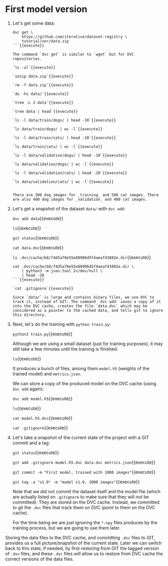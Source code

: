 # First model version

1. Let's get some data:

   ```
   dvc get \
       https://github.com/iterative/dataset-registry \
       tutorial/ver/data.zip
   ```{{execute}}
   
   The command `dvc get` is similar to `wget` but for DVC
   repositories.
   
   `ls -al`{{execute}}
   
   `unzip data.zip`{{execute}}
   
   `rm -f data.zip`{{execute}}
   
   `du -hs data/`{{execute}}
   
   `tree -L 2 data`{{execute}}
   
   `tree data | head`{{execute}}
   
   `ls -l data/train/dogs/ | head -10`{{execute}}
   
   `ls data/train/dogs/ | wc -l`{{execute}}

   `ls -l data/train/cats/ | head -10`{{execute}}
   
   `ls data/train/cats/ | wc -l`{{execute}}

   `ls -l data/validation/dogs/ | head -10`{{execute}}
   
   `ls data/validation/dogs/ | wc -l`{{execute}}

   `ls -l data/validation/cats/ | head -10`{{execute}}
   
   `ls data/validation/cats/ | wc -l`{{execute}}
   
   
   There are 500 dog images for _training_ and 500 cat images. There
   are also 400 dog images for _validation_ and 400 cat images.

2. Let's get a snapshot of the dataset `data/` with `dvc add`:

   `dvc add data`{{execute}}
   
   `ls`{{execute}}
   
   `git status`{{execute}}
   
   `cat data.dvc`{{execute}}
   
   `ls .dvc/cache/b8/f4d5a78e55e88906d5f4aeaf43802e.dir`{{execute}}
   
   ```
   cat .dvc/cache/b8/f4d5a78e55e88906d5f4aeaf43802e.dir \
       | python3 -m json.tool 2>/dev/null \
       | head -20
   ```{{execute}}
   
   `cat .gitignore`{{execute}}
   
   Since `data/` is large and contains binary files, we use DVC to
   track it, instead of GIT. The command `dvc add` saves a copy of it
   into the DVC cache, creates the file `data.dvc` which may be
   considered as a pointer to the cached data, and tells git to ignore
   this directory.

3. Next, let's do the training with `python train.py`:

   `python3 train.py`{{execute}}
   
   Although we are using a small dataset (just for training purposes),
   it may still take a few minutes until the training is finished.
   
   `ls`{{execute}}
   
   It produces a bunch of files, among them `model.h5` (weights of the
   trained model) and `metrics.json`.
   
   We can store a copy of the produced model on the DVC cache (using
   `dvc add` again):
   
   `dvc add model.h5`{{execute}}
   
   `ls`{{execute}}
   
   `cat model.h5.dvc`{{execute}}
   
   `cat .gitignore`{{execute}}

4. Let's take a snapshot of the current state of the project with a
   GIT commit and a tag:
   
   `git status`{{execute}}
   
   `git add .gitignore model.h5.dvc data.dvc metrics.json`{{execute}}
   
   `git commit -m "First model, trained with 1000 images"`{{execute}}

   `git tag -a "v1.0" -m "model v1.0, 1000 images"`{{execute}}

   Note that we did not commit the dataset itself and the model file
   (which are actually listed on `.gitignore` to make sure that they
   will not be committed). They are stored on the DVC cache. Instead,
   we committed to git the `.dvc` files that track them on DVC (point
   to them on the DVC cache).

   For the time being we are just ignoring the `*.npy` files produces
   by the training process, but we are going to use them later.


Storing the data files to the DVC cache, and committing `.dvc` files to
GIT, provides us a full picture/snapshot of the current state. Later
we can switch back to this state, if needed, by first restoring from
GIT the tagged version of `.dvc` files, and these `.dvc` files will
allow us to restore from DVC cache the correct versions of the data
files.
